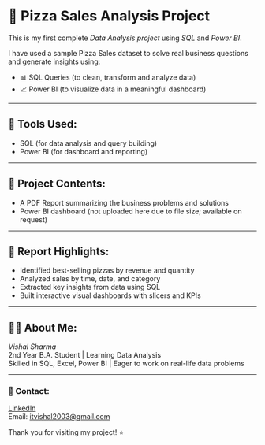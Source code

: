 # 🍕 Pizza Sales Analysis Project

This is my first complete *Data Analysis project* using *SQL* and *Power BI*.

I have used a sample Pizza Sales dataset to solve real business questions and generate insights using:
- 📊 SQL Queries (to clean, transform and analyze data)
- 📈 Power BI (to visualize data in a meaningful dashboard)

---

## 📌 Tools Used:
- SQL (for data analysis and query building)
- Power BI (for dashboard and reporting)

---

## 📂 Project Contents:
- A PDF Report summarizing the business problems and solutions
- Power BI dashboard (not uploaded here due to file size; available on request)

---

## 📄 Report Highlights:
- Identified best-selling pizzas by revenue and quantity
- Analyzed sales by time, date, and category
- Extracted key insights from data using SQL
- Built interactive visual dashboards with slicers and KPIs

---

## 🙋‍♂ About Me:
*Vishal Sharma*  
2nd Year B.A. Student | Learning Data Analysis  
Skilled in SQL, Excel, Power BI | Eager to work on real-life data problems  

---

### 📧 Contact:
[LinkedIn](https://www.linkedin.com/in/your-link)  
Email: itvishal2003@gmail.com  

Thank you for visiting my project! ⭐
